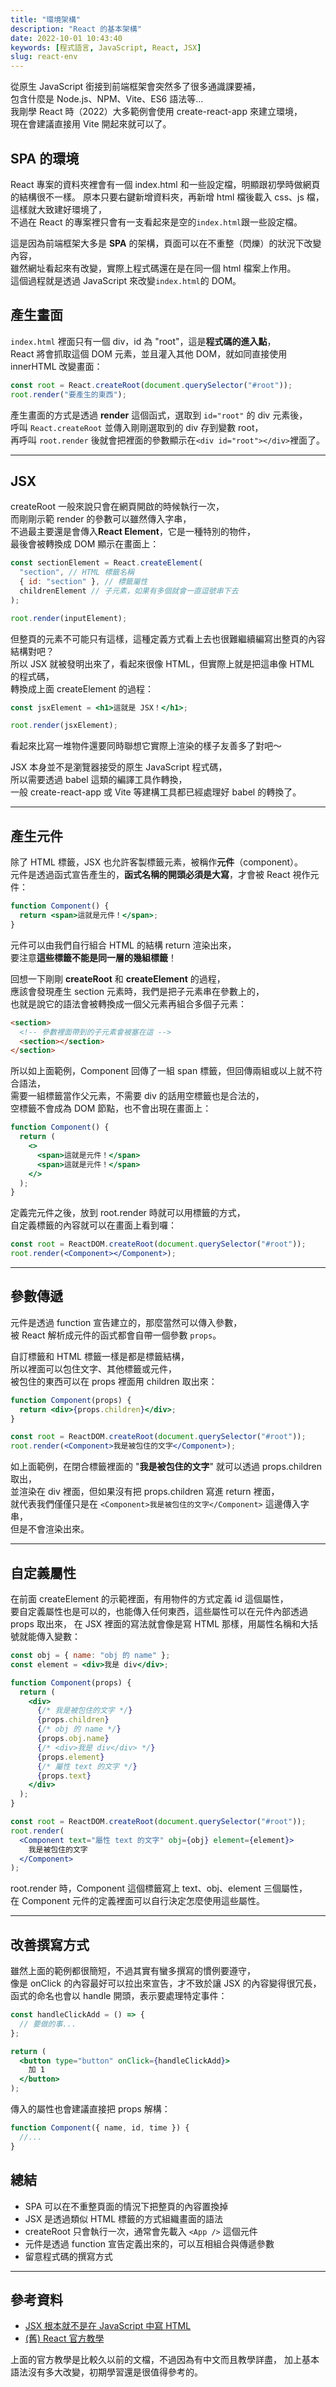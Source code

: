 ```yaml
---
title: "環境架構"
description: "React 的基本架構"
date: 2022-10-01 10:43:40
keywords: [程式語言, JavaScript, React, JSX]
slug: react-env
---
```


從原生 JavaScript 銜接到前端框架會突然多了很多通識課要補，  
包含什麼是 Node.js、NPM、Vite、ES6 語法等...  
我剛學 React 時（2022）大多範例會使用 create-react-app 來建立環境，  
現在會建議直接用 Vite 開起來就可以了。

## SPA 的環境

React 專案的資料夾裡會有一個 index.html 和一些設定檔，明顯跟初學時做網頁的結構很不一樣。
原本只要右鍵新增資料夾，再新增 html 檔後載入 css、js 檔，這樣就大致建好環境了，  
不過在 React 的專案裡只會有一支看起來是空的`index.html`跟一些設定檔。

這是因為前端框架大多是 **SPA** 的架構，頁面可以在不重整（閃爍）的狀況下改變內容，  
雖然網址看起來有改變，實際上程式碼還在是在同一個 html 檔案上作用。  
這個過程就是透過 JavaScript 來改變`index.html`的 DOM。

## 產生畫面

`index.html` 裡面只有一個 div，id 為 "root"，這是**程式碼的進入點**，  
React 將會抓取這個 DOM 元素，並且灌入其他 DOM，就如同直接使用 innerHTML 改變畫面：

```jsx
const root = React.createRoot(document.querySelector("#root"));
root.render("要產生的東西");
```

產生畫面的方式是透過 **render** 這個函式，選取到 `id="root"` 的 div 元素後，  
呼叫 `React.createRoot` 並傳入剛剛選取到的 div 存到變數 root，  
再呼叫 `root.render` 後就會把裡面的參數顯示在`<div id="root"></div>`裡面了。

---

## JSX

createRoot 一般來說只會在網頁開啟的時候執行一次，  
而剛剛示範 render 的參數可以雖然傳入字串，  
不過最主要還是會傳入**React Element**，它是一種特別的物件，  
最後會被轉換成 DOM 顯示在畫面上：

```jsx
const sectionElement = React.createElement(
  "section", // HTML 標籤名稱
  { id: "section" }, // 標籤屬性
  childrenElement // 子元素，如果有多個就會一直逗號串下去
);

root.render(inputElement);
```

但整頁的元素不可能只有這樣，這種定義方式看上去也很難繼續編寫出整頁的內容結構對吧？  
所以 JSX 就被發明出來了，看起來很像 HTML，但實際上就是把這串像 HTML 的程式碼，  
轉換成上面 createElement 的過程：

```jsx
const jsxElement = <h1>這就是 JSX！</h1>;

root.render(jsxElement);
```

看起來比寫一堆物件還要同時聯想它實際上渲染的樣子友善多了對吧～

JSX 本身並不是瀏覽器接受的原生 JavaScript 程式碼，  
所以需要透過 babel 這類的編譯工具作轉換，  
一般 create-react-app 或 Vite 等建構工具都已經處理好 babel 的轉換了。

---

## 產生元件

除了 HTML 標籤，JSX 也允許客製標籤元素，被稱作**元件**（component）。  
元件是透過函式宣告產生的，**函式名稱的開頭必須是大寫**，才會被 React 視作元件：

```jsx
function Component() {
  return <span>這就是元件！</span>;
}
```

元件可以由我們自行組合 HTML 的結構 return 渲染出來，  
要注意**這些標籤不能是同一層的幾組標籤**！

回想一下剛剛 **createRoot** 和 **createElement** 的過程，  
應該會發現產生 section 元素時，我們是把子元素串在參數上的，  
也就是說它的語法會被轉換成一個父元素再組合多個子元素：

```html
<section>
  <!-- 參數裡面帶到的子元素會被塞在這 -->
  <section></section>
</section>
```

所以如上面範例，Component 回傳了一組 span 標籤，但回傳兩組或以上就不符合語法，  
需要一組標籤當作父元素，不需要 div 的話用空標籤也是合法的，  
空標籤不會成為 DOM 節點，也不會出現在畫面上：

```jsx
function Component() {
  return (
    <>
      <span>這就是元件！</span>
      <span>這就是元件！</span>
    </>
  );
}
```

定義完元件之後，放到 root.render 時就可以用標籤的方式，  
自定義標籤的內容就可以在畫面上看到囉：

```jsx
const root = ReactDOM.createRoot(document.querySelector("#root"));
root.render(<Component></Component>);
```

---

## 參數傳遞

元件是透過 function 宣告建立的，那麼當然可以傳入參數，  
被 React 解析成元件的函式都會自帶一個參數 `props`。

自訂標籤和 HTML 標籤一樣是都是標籤結構，  
所以裡面可以包住文字、其他標籤或元件，  
被包住的東西可以在 props 裡面用 children 取出來：

```jsx
function Component(props) {
  return <div>{props.children}</div>;
}

const root = ReactDOM.createRoot(document.querySelector("#root"));
root.render(<Component>我是被包住的文字</Component>);
```

如上面範例，在閉合標籤裡面的 "**我是被包住的文字**" 就可以透過 props.children 取出，  
並渲染在 div 裡面，但如果沒有把 props.children 寫進 return 裡面，  
就代表我們僅僅只是在 `<Component>我是被包住的文字</Component>` 這邊傳入字串，  
但是不會渲染出來。

---

## 自定義屬性

在前面 createElement 的示範裡面，有用物件的方式定義 id 這個屬性，  
要自定義屬性也是可以的，也能傳入任何東西，這些屬性可以在元件內部透過 props 取出來，
在 JSX 裡面的寫法就會像是寫 HTML 那樣，用屬性名稱和大括號就能傳入變數：

```jsx
const obj = { name: "obj 的 name" };
const element = <div>我是 div</div>;

function Component(props) {
  return (
    <div>
      {/* 我是被包住的文字 */}
      {props.children}
      {/* obj 的 name */}
      {props.obj.name}
      {/* <div>我是 div</div> */}
      {props.element}
      {/* 屬性 text 的文字 */}
      {props.text}
    </div>
  );
}

const root = ReactDOM.createRoot(document.querySelector("#root"));
root.render(
  <Component text="屬性 text 的文字" obj={obj} element={element}>
    我是被包住的文字
  </Component>
);
```

root.render 時，Component 這個標籤寫上 text、obj、element 三個屬性，  
在 Component 元件的定義裡面可以自行決定怎麼使用這些屬性。

---

## 改善撰寫方式

雖然上面的範例都很簡短，不過其實有蠻多撰寫的慣例要遵守，  
像是 onClick 的內容最好可以拉出來宣告，才不致於讓 JSX 的內容變得很冗長，  
函式的命名也會以 handle 開頭，表示要處理特定事件：

```jsx
const handleClickAdd = () => {
  // 要做的事...
};

return (
  <button type="button" onClick={handleClickAdd}>
    加 1
  </button>
);
```

傳入的屬性也會建議直接把 props 解構：

```jsx
function Component({ name, id, time }) {
  //...
}
```

## 總結

- SPA 可以在不重整頁面的情況下把整頁的內容置換掉
- JSX 是透過類似 HTML 標籤的方式組織畫面的語法
- createRoot 只會執行一次，通常會先載入 `<App />` 這個元件
- 元件是透過 function 宣告定義出來的，可以互相組合與傳遞參數
- 留意程式碼的撰寫方式

---

## 參考資料

- [JSX 根本就不是在 JavaScript 中寫 HTML](https://ithelp.ithome.com.tw/articles/10296066)
- [(舊) React 官方教學](https://zh-hant.reactjs.org/docs/hello-world.html)

上面的官方教學是比較久以前的文檔，不過因為有中文而且教學詳盡，
加上基本語法沒有多大改變，初期學習還是很值得參考的。
